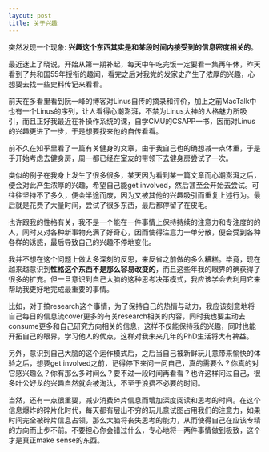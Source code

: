 ```yaml
---
layout: post
title: 关于兴趣
---
```



突然发现一个现象: **兴趣这个东西其实是和某段时间内接受到的信息密度相关的**。

最近迷上了晓说，开始从第一期补起，每天中午吃完饭一定要看一集再午休，昨天看到了共和国55年授衔的趣闻，看完之后对我党的发家史产生了浓厚的兴趣，心想要去找一些史料传记来看看。

前天在多看里看到阮一峰的博客对Linus自传的摘录和评价，加上之前MacTalk中也有一个Linus的序列，让人看得心潮澎湃，不禁为Linus大神的人格魅力所吸引，而且正好我最近在补操作系统的课，自学CMU的CSAPP一书，因而对Linus的兴趣更进了一步，于是想要找来他的自传看看。

前不久在知乎里看了一篇有关健身的文章，由于我自己也的确想减一点体重，于是乎开始考虑去健身房，周一都已经在室友的带领下去健身房尝试了一次。

类似的例子在我身上发生了很多很多，某天因为看到某一篇文章而心潮澎湃之后，便会对此产生浓厚的兴趣，希望自己能get involved，然后甚至会开始去尝试。可往往坚持不了多久，便会半途而废，因为又被其他的兴趣吸引而重复上述行为。最后就是花费了大量时间，尝试了很多东西，最后都停留了在皮毛。

也许跟我的性格有关，我不是一个能在一件事情上保持持续的注意力和专注度的的人，同时又对各种新事物充满了好奇心，因而使得注意力一单分散，便会受到各种各样的诱惑，最后导致自己的兴趣不停地变化。

我并不想在这个问题上做太多深刻的反思，来反省之前做的多么糟糕。毕竟，现在越来越意识到**性格这个东西不是那么容易改变的**，而且这些年我的眼界的确获得了很多的扩充。但一旦意识到自己大脑的这种思考决策模式，我应该学会去利用它来帮助我更好地完成最重要的事情。

比如，对于搞research这个事情，为了保持自己的热情与动力，我应该刻意地将自己每日的信息流cover更多的有关research相关的内容，同时我也要主动去consume更多和自己研究方向相关的信息，这样不仅能保持我的兴趣，同时也能开拓自己的眼界，学习他人的优点，这样对我未来几年的PhD生活将大有裨益。

另外，意识到自己大脑的这个运作模式后，之后当自己被新鲜玩儿意带来愉快的体验之后，想要get involved之前，记得停下来问一问自己，真的需要么？你真的对它感兴趣么？你有那么多时间么？要不过一段时间再看看？也许这样问过自己，很多叶公好龙的兴趣自然就会被淘汰，不至于浪费不必要的时间。

当然，还有一点很重要，减少消费碎片信息而增加深度阅读和思考的时间。在这个信息爆炸的碎片化时代，每天都有层出不穷的玩儿意试图占用我们的注意力，如果时间完全被碎片信息占领，那么大脑将丧失思考的能力，从而使得自己在应该专精的方向而止步不前。不要担心你会错过什么，专心地将一两件事情做到极致，这个才是真正make sense的东西。